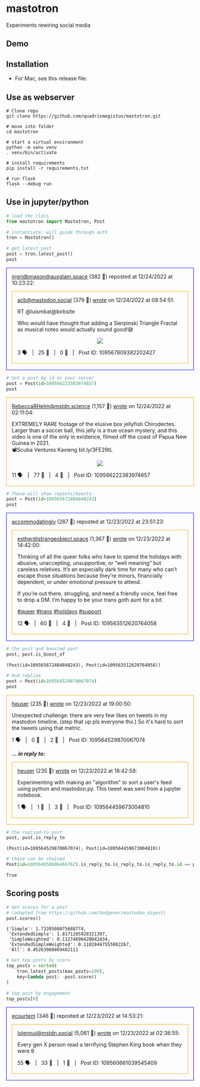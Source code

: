 # mastotron

Experiments rewiring social media

## Demo



## Installation

* For Mac, see this release file: 


## Use as webserver

```
# Clone repo
git clone https://github.com/quadrismegistus/mastotron.git

# move into folder
cd mastotron

# start a virtual environment
python -m venv venv
. venv/bin/activate

# install requirements
pip install -r requirements.txt

# run flask
flask --debug run
```


## Use in jupyter/python

```python
# load the class
from mastotron import Mastotron, Post

# instantiate; will guide through auth
tron = Mastotron()

# get latest post
post = tron.latest_post()
post
```





<div class="post reblog" style="border:1px solid blue; padding: 0 1em;">
<p>
<a href="https://ausglam.space/@ingridbmason">ingridbmason@ausglam.space</a> (382 👥) reposted at 12/24/2022 at 10:23:22:
</p>


<div class="post origpost" style="border:1px solid orange;padding:0 1em;">
<p>
<a href="https://mastodon.social/@acb">acb@mastodon.social</a> (379 👥) <a href="https://mastodon.social/@acb/109567809376185861">wrote</a> on 12/24/2022 at 08:54:51:
</p>

<p>RT @luismbat@birbsite</p><p>Who would have thought that adding a Sierpinski Triangle Fractal as musical notes would actually sound good!😅</p>

<center><a href="https://cdn.masto.host/zirkus/cache/media_attachments/files/109/568/001/032/675/283/small/0d3117c3854cbcce.png"><img src="https://cdn.masto.host/zirkus/cache/media_attachments/files/109/568/001/032/675/283/small/0d3117c3854cbcce.png" /></a></center>

<p>
3 🗣
&nbsp; | &nbsp; 
25 🔁
&nbsp; | &nbsp;
0 💙
&nbsp; | &nbsp;
Post ID: 109567809382202427
</p>


</div>

<br/>

</div>





```python
# Get a post by id on your server
post = Post(id=109566222383974657)
post
```





<div class="post origpost" style="border:1px solid orange;padding:0 1em;">
<p>
<a href="https://mstdn.science/@RebeccaRHelm">RebeccaRHelm@mstdn.science</a> (1,157 👥) <a href="https://mstdn.science/@RebeccaRHelm/109566221656683705">wrote</a> on 12/24/2022 at 02:11:04:
</p>

<p>EXTREMELY RARE footage of the elusive box jellyfish Chirodectes. Larger than a soccer ball, this jelly is a true ocean mystery, and this video is one of the only in existence, filmed off the coast of Papua New Guinea in 2021.<br>📽️Scuba Ventures Kavieng bit.ly/3FE29tL</p>

<center><a href="https://cdn.masto.host/zirkus/cache/media_attachments/files/109/566/221/923/419/468/small/f0a9cc7c3910417e.png"><img src="https://cdn.masto.host/zirkus/cache/media_attachments/files/109/566/221/923/419/468/small/f0a9cc7c3910417e.png" /></a></center>

<p>
11 🗣
&nbsp; | &nbsp; 
77 🔁
&nbsp; | &nbsp;
4 💙
&nbsp; | &nbsp;
Post ID: 109566222383974657
</p>


</div>





```python
# These will show reposts/boosts:
post = Post(id=109565672404848243)
post
```





<div class="post reblog" style="border:1px solid blue; padding: 0 1em;">
<p>
<a href="https://zirk.us/@accommodatingly">accommodatingly</a> (287 👥) reposted at 12/23/2022 at 23:51:23:
</p>


<div class="post origpost" style="border:1px solid orange;padding:0 1em;">
<p>
<a href="https://strangeobject.space/@esther">esther@strangeobject.space</a> (1,367 👥) <a href="https://strangeobject.space/@esther/109563512148655648">wrote</a> on 12/23/2022 at 14:42:00:
</p>

<p>Thinking of all the queer folks who have to spend the holidays with abusive, unaccepting, unsupportive, or “well meaning” but careless relatives. It’s an especially dark time for many who can’t escape those situations because they’re minors, financially dependent, or under emotional pressure to attend.</p><p>If you’re out there, struggling, and need a friendly voice, feel free to drop a DM. I’m happy to be your trans goth aunt for a bit.</p><p><a href="https://strangeobject.space/tags/queer" class="mention hashtag" rel="nofollow noopener noreferrer" target="_blank">#<span>queer</span></a> <a href="https://strangeobject.space/tags/trans" class="mention hashtag" rel="nofollow noopener noreferrer" target="_blank">#<span>trans</span></a> <a href="https://strangeobject.space/tags/holidays" class="mention hashtag" rel="nofollow noopener noreferrer" target="_blank">#<span>holidays</span></a> <a href="https://strangeobject.space/tags/support" class="mention hashtag" rel="nofollow noopener noreferrer" target="_blank">#<span>support</span></a></p>

<center></center>

<p>
12 🗣
&nbsp; | &nbsp; 
60 🔁
&nbsp; | &nbsp;
4 💙
&nbsp; | &nbsp;
Post ID: 109563512620764058
</p>


</div>

<br/>

</div>





```python
# the post and boosted post
post, post.is_boost_of
```




    (Post(id=109565672404848243), Post(id=109563512620764058))




```python
# And replies
post = Post(id=109564529870067074)
post
```





<div class="post origpost" style="border:1px solid orange;padding:0 1em;">
<p>
<a href="https://zirk.us/@heuser">heuser</a> (235 👥) <a href="https://zirk.us/@heuser/109564529870067074">wrote</a> on 12/23/2022 at 19:00:50:
</p>

<p>Unexpected challenge: there are very few likes on tweets in my mastodon timeline. (step that up pls everyone thx.) So it&#39;s hard to sort the tweets using that metric.</p>

<center></center>

<p>
1 🗣
&nbsp; | &nbsp; 
0 🔁
&nbsp; | &nbsp;
2 💙
&nbsp; | &nbsp;
Post ID: 109564529870067074
</p>

<p><b><i>... in reply to:</i></b></p> 
<div class="post origpost" style="border:1px solid orange;padding:0 1em;">
<p>
<a href="https://zirk.us/@heuser">heuser</a> (235 👥) <a href="https://zirk.us/@heuser/109564459673004810">wrote</a> on 12/23/2022 at 18:42:58:
</p>

<p>Experimenting with making an &quot;algorithm&quot; to sort a user&#39;s feed using python and mastodon.py. This tweet was sent from a jupyter notebook.</p>

<center></center>

<p>
1 🗣
&nbsp; | &nbsp; 
1 🔁
&nbsp; | &nbsp;
3 💙
&nbsp; | &nbsp;
Post ID: 109564459673004810
</p>


</div>
<br/> 
</div>





```python
# the replied-to post
post, post.is_reply_to
```




    (Post(id=109564529870067074), Post(id=109564459673004810))




```python
# these can be chained
Post(id=109564658606466762).is_reply_to.is_reply_to.is_reply_to.id == post.id
```




    True



## Scoring posts


```python
# Get scores for a post 
# (adapted from https://github.com/hodgesmr/mastodon_digest)
post.scores()
```




    {'Simple': 1.7320508075688774,
     'ExtendedSimple': 1.8171205928321397,
     'SimpleWeighted': 0.11274690420042434,
     'ExtendedSimpleWeighted': 0.11828447555082267,
     'All': 0.4526308886948211}




```python
# Get top posts by score
top_posts = sorted(
    tron.latest_posts(max_posts=100),
    key=lambda post: -post.score()
)

# top post by engagement
top_posts[0]
```





<div class="post reblog" style="border:1px solid blue; padding: 0 1em;">
<p>
<a href="https://zirk.us/@ecourtem">ecourtem</a> (346 👥) reposted at 12/23/2022 at 14:53:21:
</p>


<div class="post origpost" style="border:1px solid orange;padding:0 1em;">
<p>
<a href="https://mstdn.social/@lolennui">lolennui@mstdn.social</a> (5,061 👥) <a href="https://mstdn.social/@lolennui/109560660969613944">wrote</a> on 12/23/2022 at 02:36:55:
</p>

<p>Every gen X person read a terrifying Stephen King book when they were 9</p>

<center></center>

<p>
55 🗣
&nbsp; | &nbsp; 
33 🔁
&nbsp; | &nbsp;
1 💙
&nbsp; | &nbsp;
Post ID: 109560661039545409
</p>


</div>

<br/>

</div>



